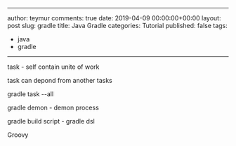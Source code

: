 
---
author: teymur
comments: true
date: 2019-04-09 00:00:00+00:00
layout: post
slug: gradle
title: Java Gradle
categories: Tutorial
published: false
tags:
- java
- gradle
---

task -  self contain unite of work

task can depond from another tasks


gradle task --all

gradle demon - demon process 

gradle build script - gradle dsl


Groovy